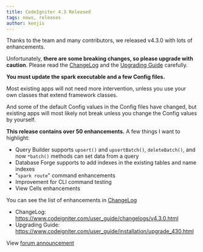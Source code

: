 ```yaml
---
title: CodeIgniter 4.3 Released
tags: news, releases
author: kenjis
---
```


Thanks to the team and many contributors, we released v4.3.0 with lots of enhancements.

Unfortunately, **there are some breaking changes, so please upgrade with caution**.
Please read the [ChangeLog](https://www.codeigniter.com/user_guide/changelogs/v4.3.0.html) and the [Upgrading Guide](https://www.codeigniter.com/user_guide/installation/upgrade_430.html) carefully.

**You must update the spark executable and a few Config files.**

Most existing apps will not need more intervention, unless you use your own classes that extend framework classes.

And some of the default Config values in the Config files have changed, but existing apps will most likely not break unless you change the Config values by yourself.

**This release contains over 50 enhancements.** A few things I want to highlight:

- Query Builder supports `upsert()` and `upsertBatch()`, `deleteBatch()`, and now `*batch()` methods can set data from a query
- Database Forge supports to add indexes in the existing tables and name indexes
- "`spark route`" command enhancements
- Improvement for CLI command testing
- View Cells enhancements

You can see the list of enhancements in [ChangeLog](https://www.codeigniter.com/user_guide/changelogs/v4.3.0.html#enhancements)

- ChangeLog: <https://www.codeigniter.com/user_guide/changelogs/v4.3.0.html>
- Upgrading Guide: <https://www.codeigniter.com/user_guide/installation/upgrade_430.html>

View [forum announcement](https://forum.codeigniter.com/showthread.php?tid=86096)
